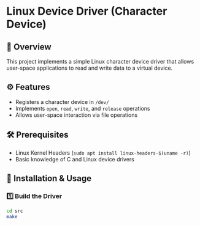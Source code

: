 # Linux Device Driver (Character Device)

## 📌 Overview
This project implements a simple Linux character device driver that allows user-space applications to read and write data to a virtual device.

## ⚙️ Features
- Registers a character device in `/dev/`
- Implements `open`, `read`, `write`, and `release` operations
- Allows user-space interaction via file operations

## 🛠 Prerequisites
- Linux Kernel Headers (`sudo apt install linux-headers-$(uname -r)`)
- Basic knowledge of C and Linux device drivers

## 🚀 Installation & Usage

### 1️⃣ Build the Driver
```sh
cd src
make
